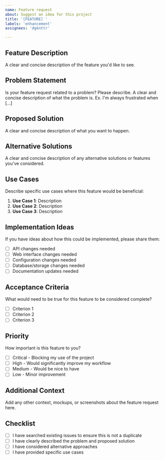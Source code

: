 ```yaml
---
name: Feature request
about: Suggest an idea for this project
title: '[FEATURE] '
labels: 'enhancement'
assignees: 'dgknttr'

---
```


## Feature Description
A clear and concise description of the feature you'd like to see.

## Problem Statement
Is your feature request related to a problem? Please describe.
A clear and concise description of what the problem is. Ex. I'm always frustrated when [...]

## Proposed Solution
A clear and concise description of what you want to happen.

## Alternative Solutions
A clear and concise description of any alternative solutions or features you've considered.

## Use Cases
Describe specific use cases where this feature would be beneficial:

1. **Use Case 1**: Description
2. **Use Case 2**: Description
3. **Use Case 3**: Description

## Implementation Ideas
If you have ideas about how this could be implemented, please share them:

- [ ] API changes needed
- [ ] Web interface changes needed
- [ ] Configuration changes needed
- [ ] Database/storage changes needed
- [ ] Documentation updates needed

## Acceptance Criteria
What would need to be true for this feature to be considered complete?

- [ ] Criterion 1
- [ ] Criterion 2
- [ ] Criterion 3

## Priority
How important is this feature to you?

- [ ] Critical - Blocking my use of the project
- [ ] High - Would significantly improve my workflow
- [ ] Medium - Would be nice to have
- [ ] Low - Minor improvement

## Additional Context
Add any other context, mockups, or screenshots about the feature request here.

## Checklist
- [ ] I have searched existing issues to ensure this is not a duplicate
- [ ] I have clearly described the problem and proposed solution
- [ ] I have considered alternative approaches
- [ ] I have provided specific use cases
